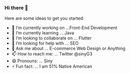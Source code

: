 ### Hi there 👋



Here are some ideas to get you started:

- 🔭 I’m currently working on ...Front-End Development 
- 🌱 I’m currently learning ... Java
- 👯 I’m looking to collaborate on ... Flutter
- 🤔 I’m looking for help with ... SEO
- 💬 Ask me about ... E-commerce Web Design or Anything 
- 📫 How to reach me: ... Twitter @sinyG3
- 😄 Pronouns: ... Siny 
- ⚡ Fun fact: ... I am 51% Native American

